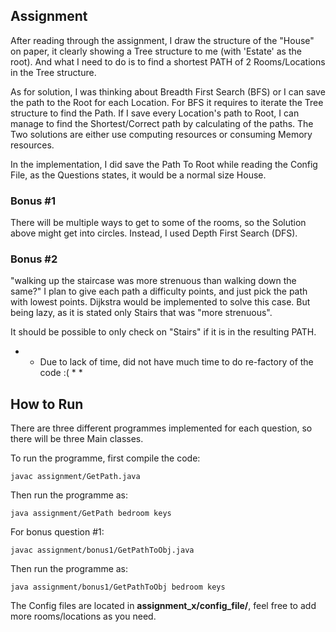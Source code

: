 ## Assignment

After reading through the assignment, I draw the structure of the "House" on paper, it clearly showing a Tree structure
to me (with 'Estate' as the root). And what I need to do is to find a shortest PATH of 2 Rooms/Locations in the Tree structure.

As for solution, I was thinking about Breadth First Search (BFS) or I can save the path to the Root for each Location.
For BFS it requires to iterate the Tree structure to find the Path. If I save every Location's path to Root, I can manage
to find the Shortest/Correct path by calculating of the paths. The Two solutions are either use computing resources
or consuming Memory resources.

In the implementation, I did save the Path To Root while reading the Config File, as the Questions states, it would be
a normal size House.


### Bonus #1
There will be multiple ways to get to some of the rooms, so the Solution above might get into circles. Instead, I used
Depth First Search (DFS).

### Bonus #2
"walking up the staircase was more strenuous than walking down the same?"
I plan to give each path a difficulty points, and just pick the path with lowest points.
Dijkstra would be implemented to solve this case.
But being lazy, as it is stated only Stairs that was "more strenuous".

It should be possible to only check on "Stairs" if it is in the resulting PATH.

* * Due to lack of time, did not have much time to do re-factory of the code :( * *



## How to Run

There are three different programmes implemented for each question, so there will be three Main classes.

To run the programme, first compile the code:
```
javac assignment/GetPath.java
```
Then run the programme as:
```
java assignment/GetPath bedroom keys
```

For bonus question #1:
```
javac assignment/bonus1/GetPathToObj.java
```
Then run the programme as:
```
java assignment/bonus1/GetPathToObj bedroom keys
```

The Config files are located in **assignment_x/config_file/**, feel free to add more rooms/locations as you need.

